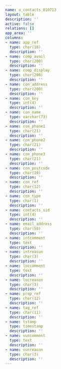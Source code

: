 ```yaml
---
name: u_contacts_010713
layout: table
description: ''
active: false
relations: []
app_area: ''
columns:
- name: app_ref
  type: char(10)
  description: ''
- name: comp_avail
  type: char(200)
  description: ''
- name: comp_display
  type: char(200)
  description: ''
- name: con_address
  type: char(200)
  description: ''
- name: con_key
  type: int(4)
  description: ''
- name: con_name
  type: varchar(73)
  description: ''
- name: con_phone1
  type: char(21)
  description: ''
- name: con_phone2
  type: char(21)
  description: ''
- name: con_phone3
  type: char(21)
  description: ''
- name: con_postcode
  type: char(10)
  description: ''
- name: con_ref
  type: char(12)
  description: ''
- name: con_type
  type: char(1)
  description: ''
- name: contacts_sid
  type: int(4)
  description: ''
- name: email_address
  type: char(50)
  description: ''
- name: intcomment
  type: text
  description: ''
- name: intreason
  type: char(3)
  description: ''
- name: loccomment
  type: text
  description: ''
- name: locreason
  type: char(3)
  description: ''
- name: prop_ref
  type: char(12)
  description: ''
- name: tag_ref
  type: char(11)
  description: ''
- name: tstamp
  type: timestamp
  description: ''
- name: vuncomment
  type: text
  description: ''
- name: vunreason
  type: char(3)
  description: ''
---
```


